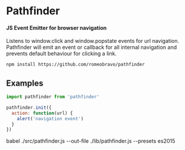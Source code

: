 # Pathfinder
#### JS Event Emitter for browser navigation
Listens to window.click and window.popstate events for url navigation.
Pathfinder will emit an event or callback for all internal navigation and prevents default behaviour for clicking a link.



```bash
npm install https://github.com/romeobravo/pathfinder
```

## Examples

```js
import pathfinder from 'pathfinder'

pathfinder.init({
  action: function(url) {
    alert('navigation event')
  }
})
```

babel ./src/pathfinder.js --out-file ./lib/pathfinder.js --presets es2015
